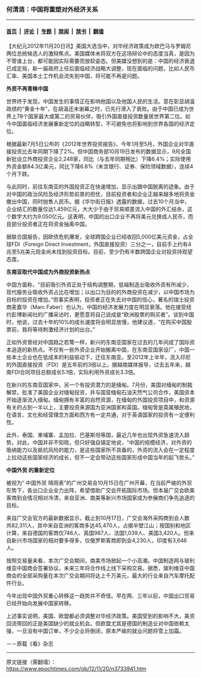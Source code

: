 ### 何清涟：中国将重塑对外经济关系

---

#### [首页](../../../..?n3733941) &nbsp;|&nbsp; [评论](../../../../../epoch-comment?n3733941) &nbsp;|&nbsp; [专题](../../../../../epoch-special?n3733941) &nbsp;|&nbsp; [禁闻](../../../../../epoch-news?n3733941) &nbsp;|&nbsp; [禁书](../../../../../books?n3733941) &nbsp;|&nbsp; [翻墙](https://github.com/gfw-breaker/nogfw/blob/master/README.md?n3733941)


<div class="post_content" id="artbody" itemprop="articleBody">
 <!-- article content begin -->
 <p>
  【大纪元2012年11月20日讯】美国大选当中，对华经济政策成为欧巴马与罗姆尼两位总统候选人的激辩焦点。美国媒体未将双方在这场辩论中的态度当真，是因为不管谁上台，都可能因实际需要而放软姿态。但美媒没想到的是：中国的经济衰退已成定局，新一届政府上任后面临经济战略大调整，现在面临的问题，比如人民币汇率、美国本土工作机会流失到中国，将可能不再是问题。
 </p>
 <p>
  <b>
   外资不再青睐中国
  </b>
 </p>
 <p>
  世界终于发现，中国发生的事情正在影响他国以及他国人民的生活。意在彰显胡温政绩的“黄金十年”，在胡温还未谢幕之时，已先行滑入了衰败。由于中国已成为世界上78个国家最大或第二的贸易伙伴，吸引外国直接投资数量居世界第二位。如今中国面临经济发展重新定位的战略转型，不可避免也将影响到世界各国的经济定位。
 </p>
 <p>
  根据最新7月5日公布的《2012年世界投资报告》，今年1月至5月，外国企业对华直接投资比去年同期下降了2%。但中国商务部10月19日发布的数据显示，9月全国新批设立外商投资企业2,248家，同比（与去年同期相比）下降6.4%；实际使用外资金额84.3亿美元，同比下降6.8%（未含银行、证券、保险领域数据），连续4个月下跌。
 </p>
 <p>
  与此同时，前往东南亚的外国投资正在快速增加，显示出跟中国脱离的迹象。由于对中国的政治风险及经济形势前景的担忧，目前投资者和企业正越来越多地将资金撤出中国，同时抛售人民币。据《华尔街日报》透露的数据，过去10个月当中，企业结汇的数量仅达1.459亿元，大大少于由于贸易顺差流入中国的外汇结余，这个数字大约为9.050亿元。这表明，中国的出口企业不再将美元兑换成人民币，而且部分投资者正在将资金抽离中国。
 </p>
 <p>
  据联合国报告，因欧债危机爆发，全球跨国企业已经收回5,000亿美元资金，占全球FDI（Foreign Direct Investment，外国直接投资）三分之一，目前手上约有4兆至5兆美元现金尚未找到投资目标。目前，至少仍有半数跨国企业对投资持观望态度。
 </p>
 <p>
  <b>
   东南亚取代中国成为外商投资新热点
  </b>
 </p>
 <p>
  中国方面称，“目前吸引外资正处于结构调整期，低端制造业吸收外资有所减少，现代服务业吸收外资占比在增加；以出口为目的的外商投资在减少，以中国市场为目标的投资在增加。”但事实表明，投资者正在失去对中国的信心，著名的瑞士投资商麦嘉华（Marc Faber）也认为，中国的经济发展力度在明显衰落。他在接受纽约彭博新闻社的广播采访时，更愿意将自己说成是“欧洲股票的购买者”。谈到中国时，他说，过去十年的10%的成长速度将会明显放慢，他建议道，“在购买中国股票前，我将等待刺激经济计划的出台。”
 </p>
 <p>
  正如外资曾经对中国趋之若鹜一样，新兴的东南亚国家在过去的几年间成了国际资本追逐的新热点。不仅有一些外资企业开始搬离中国，在东南亚国家设厂，中国一些本土企业也在低成本的利益驱动下，迁往东南亚。至2012年上半年，流入印尼的外国直接投资（FDI）是五年前的3倍以上。据越南媒体报导，过去五年来，越南FDI合同项目总额成长5.1倍，实际利用外资成长3.3倍。
 </p>
 <p>
  在新兴的东南亚国家中，另一个有投资潜力的是缅甸。7月份，美国对缅甸的制裁解禁，批准了美国企业对缅甸投资，并与国营缅甸石油天然气公司合作，美国资本开始逐渐流入缅甸。缅甸拥有丰富的自然资源，在缅甸的外国投资项目中，和资源有关的占到一半以上，主要投资来源国为亚洲国家和英国。缅甸曾是英属殖民地，在语言、文化和经营理念方面和西方有一定共通，对于英语国家的投资有一定便利性。
 </p>
 <p>
  此外，泰国、柬埔寨、孟加拉、巴基斯坦等国，最近几年也出现外资急速流入趋势。对此，中国并非不知晓，但只好强自镇定地说，“中国的规模经济，对外资的吸纳能力以及抵抗风险的能力，是这些国家所不具备的，外资的流入会在一定程度上拉动这些国家经济的成长，但不一定会带动这些国家形成中国当年的起飞势头。”
 </p>
 <p>
  <b>
   <ok href="https://www.epochtimes.com/gb/tag/%E4%B8%AD%E5%9B%BD%E5%A4%96%E8%B4%B8.html">
    中国外贸
   </ok>
   的重新定位
  </b>
 </p>
 <p>
  被视为“
  <ok href="https://www.epochtimes.com/gb/tag/%E4%B8%AD%E5%9B%BD%E5%A4%96%E8%B4%B8.html">
   中国外贸
  </ok>
  晴雨表”的广州交易会10月15日在广州开幕，在当前严峻的外贸形势下，各出口企业全力出阵，希望借助广交会开拓国际市场。但本届广交会欧美客商到会情况相对冷清，来自亚洲、南美等新兴市场国家成为参展商们争先追逐的目标。
 </p>
 <p>
  来自广交会官方的最新数据显示，截止到10月17日，广交会海外采购商到会人数共82,311人，其中来自亚洲的客商多达45,470人，占据半壁江山；按国别和地区计算，来自德国的客商仅746人、英国987人、法国1,039人、美国3,420人。但来自新兴市场国家的相对要多得多，仅俄罗斯客商即到会4,230人，印度有3,646人。
 </p>
 <p>
  按照交易量来看，本次广交会期间，南美市场掀起一个小高潮。中国制造网与玻利维亚中国商会签署协议，未来三年将合作线上线下采购交易。据悉，玻利维亚中国商会的全部采购量在本次广交会期间将达上千万美元，最大的行业来自汽车摩托配件行业。
 </p>
 <p>
  今年出现中国外贸重心转移这一趋势并不奇怪。早在两、三年以前，中国出口贸易已经开始向发展中国家转移。
 </p>
 <p>
  上述事实说明，美国、欧盟都必须调整对华经济政策。美国受到的影响不大，美资回流带回的正是美国缺少的就业机会。但欧盟尤其是德国的制造业对中国依赖太强，一旦没有中国订单，不少企业将倒闭，原本严峻的就业问题将雪上加霜。
 </p>
 <p>
  －－原载《看》杂志
 </p>
 <!-- article content end -->
 <div id="below_article_ad">
 </div>
</div>


---

原文链接（需翻墙）：https://www.epochtimes.com/gb/12/11/20/n3733941.htm